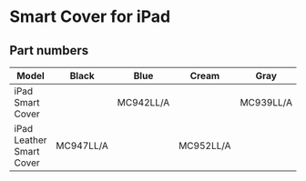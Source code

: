 # Smart Cover for iPad

## Part numbers

| Model | Black | Blue | Cream | Gray | Green | Navy | Orange | Pink | Tan |
|-------|-----|-----|-----|-----|-----|-----|-----|-----|-----|
| iPad Smart Cover |  | MC942LL/A |  | MC939LL/A | MC944LL/A |  | MC945LL/A | MC941LL/A |  |
| iPad Leather Smart Cover | MC947LL/A |  | MC952LL/A |  |  | MC949LL/A |  |  | MC948LL/A |
